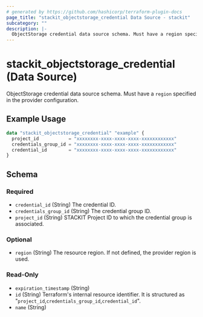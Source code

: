 ```yaml
---
# generated by https://github.com/hashicorp/terraform-plugin-docs
page_title: "stackit_objectstorage_credential Data Source - stackit"
subcategory: ""
description: |-
  ObjectStorage credential data source schema. Must have a region specified in the provider configuration.
---
```


# stackit_objectstorage_credential (Data Source)

ObjectStorage credential data source schema. Must have a `region` specified in the provider configuration.

## Example Usage

```terraform
data "stackit_objectstorage_credential" "example" {
  project_id           = "xxxxxxxx-xxxx-xxxx-xxxx-xxxxxxxxxxxx"
  credentials_group_id = "xxxxxxxx-xxxx-xxxx-xxxx-xxxxxxxxxxxx"
  credential_id        = "xxxxxxxx-xxxx-xxxx-xxxx-xxxxxxxxxxxx"
}
```

<!-- schema generated by tfplugindocs -->
## Schema

### Required

- `credential_id` (String) The credential ID.
- `credentials_group_id` (String) The credential group ID.
- `project_id` (String) STACKIT Project ID to which the credential group is associated.

### Optional

- `region` (String) The resource region. If not defined, the provider region is used.

### Read-Only

- `expiration_timestamp` (String)
- `id` (String) Terraform's internal resource identifier. It is structured as "`project_id`,`credentials_group_id`,`credential_id`".
- `name` (String)
